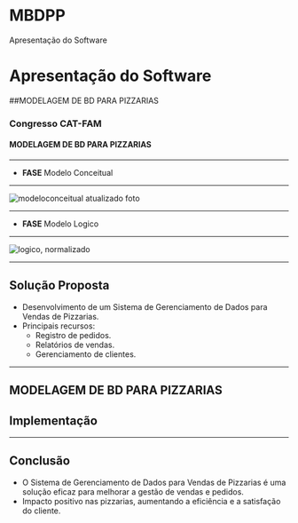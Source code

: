 # MBDPP
Apresentação do Software
# Apresentação do Software
##MODELAGEM DE BD PARA PIZZARIAS
### Congresso CAT-FAM

#### MODELAGEM DE BD PARA PIZZARIAS

---
- **FASE** Modelo Conceitual
---

![modeloconceitual atualizado foto](https://github.com/indiodonorte/SGDPVP/assets/117863003/dc9eaa2d-a5d5-43a7-b145-d98a4b83f8f9)

---
- **FASE** Modelo Logico
---
  
![logico, normalizado](https://github.com/indiodonorte/SGDPVP/assets/117863003/e0f24c4f-34d6-483e-8bc0-23136c795ac4)



---

## Solução Proposta

- Desenvolvimento de um Sistema de Gerenciamento de Dados para Vendas de Pizzarias.
- Principais recursos:
  - Registro de pedidos.
  - Relatórios de vendas.
  - Gerenciamento de clientes.

---

## MODELAGEM DE BD PARA PIZZARIAS


## Implementação


---

## Conclusão

- O Sistema de Gerenciamento de Dados para Vendas de Pizzarias é uma solução eficaz para melhorar a gestão de vendas e pedidos.
- Impacto positivo nas pizzarias, aumentando a eficiência e a satisfação do cliente.

